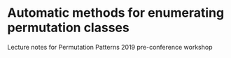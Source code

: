 # Automatic methods for enumerating permutation classes
Lecture notes for Permutation Patterns 2019 pre-conference workshop
